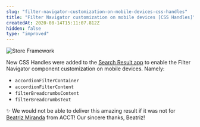 ```yaml
---
slug: "filter-navigator-customization-on-mobile-devices-css-handles"
title: "Filter Navigator customization on mobile devices [CSS Handles]"
createdAt: 2020-08-14T15:11:07.812Z
hidden: false
type: "improved"
---
```


![Store Framework](https://cdn.jsdelivr.net/gh/vtexdocs/dev-portal-content@main/images/filter-navigator-customization-on-mobile-devices-css-handles-0.png)

New CSS Handles were added to the [Search Result app](https://developers.vtex.com/docs/apps/vtex.search-result/) to enable the Filter Navigator component customization on mobile devices. Namely:

- `accordionFilterContainer`
- `accordionFilterContent`
- `filterBreadcrumbsContent`
- `filterBreadcrumbsText`

✨ We would not be able to deliver this amazing result if it was not for [Beatriz Miranda](https://github.com/BeatrizMiranda) from ACCT! Our sincere thanks, Beatriz!
